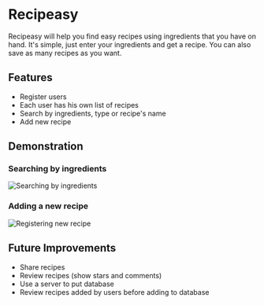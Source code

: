 # Recipeasy
Recipeasy will help you find easy recipes using ingredients that you have on hand.
It's simple, just enter your ingredients and get a recipe.
You can also save as many recipes as you want.

## Features
- Register users
- Each user has his own list of recipes
- Search by ingredients, type or recipe's name
- Add new recipe

## Demonstration
### Searching by ingredients
![Searching by ingredients](https://github.com/PaulaHara/recipeasy-project/blob/master/gifeditor_20180808_181832.gif)

### Adding a new recipe
![Registering new recipe](https://github.com/PaulaHara/recipeasy-project/blob/master/gifeditor_20180808_181342.gif)

## Future Improvements
- Share recipes
- Review recipes (show stars and comments)
- Use a server to put database
- Review recipes added by users before adding to database
